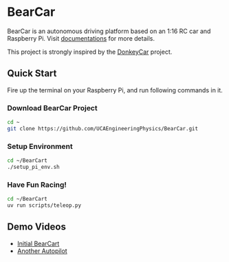 # BearCar

BearCar is an autonomous driving platform based on an 1:16 RC car and Raspberry Pi.
Visit [documentations](https://ucaengineeringphysics.github.io/BearCar/) for more details.

This project is strongly inspired by the 
[DonkeyCar](https://github.com/autorope/donkeycar) project.


## Quick Start
Fire up the terminal on your Raspberry Pi, and run following commands in it.

### Download BearCar Project
```bash
cd ~
git clone https://github.com/UCAEngineeringPhysics/BearCar.git
```

### Setup Environment
```bash
cd ~/BearCart
./setup_pi_env.sh
```

### Have Fun Racing!
```bash
cd ~/BearCart
uv run scripts/teleop.py
```

## Demo Videos
- [Initial BearCart](https://youtube.com/shorts/Kcm6qQqev3s)
- [Another Autopilot](https://youtu.be/8GX6HnfgrJQ)
